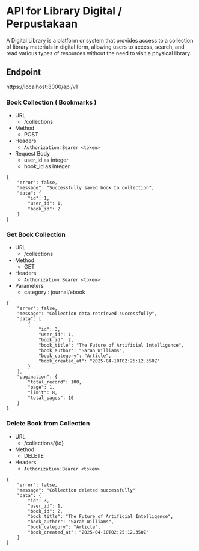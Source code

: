 # API for Library Digital / Perpustakaan
A Digital Library is a platform or system that provides access to a collection of library materials in digital form, allowing users to access, search, and read various types of resources without the need to visit a physical library.

## Endpoint
https://localhost:3000/api/v1

### Book Collection ( Bookmarks )
- URL
    - /collections
- Method
    - POST
- Headers
    - `Authorization`: `Bearer <token>`
- Request Body
    - user_id as integer
    - book_id as integer
```Response
{
    "error": false,
    "message": "Successfully saved book to collection",
    "data": {
        "id": 1,
        "user_id": 1,
        "book_id": 2
    }
}
```

### Get Book Collection
- URL
    - /collections
- Method
    - GET
- Headers
    - `Authorization`: `Bearer <token>`
- Parameters
    - category : journal/ebook
```Response
{
    "error": false,
    "message": "Collection data retrieved successfully",
    "data": [
        {
            "id": 3,
            "user_id": 1,
            "book_id": 2,
            "book_title": "The Future of Artificial Intelligence",
            "book_author": "Sarah Williams",
            "book_category": "Article",
            "book_created_at": "2025-04-10T02:25:12.350Z"
        }
    ],
    "pagination": {
        "total_record": 100,
        "page": 1,
        "limit": 8,
        "total_pages": 10
    }
}
```

### Delete Book from Collection
- URL
    - /collections/{id}
- Method
    - DELETE
- Headers
    - `Authorization`: `Bearer <token>`
```Response
{
    "error": false,
    "message": "Collection deleted successfully"
    "data": {
        "id": 3,
        "user_id": 1,
        "book_id": 2,
        "book_title": "The Future of Artificial Intelligence",
        "book_author": "Sarah Williams",
        "book_category": "Article",
        "book_created_at": "2025-04-10T02:25:12.350Z"
    }
}
```
